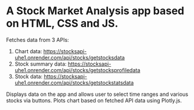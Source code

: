 # A Stock Market Analysis app based on HTML, CSS and JS. 

Fetches data from 3 APIs:
1. Chart data: https://stocksapi-uhe1.onrender.com/api/stocks/getstocksdata
2. Stock summary data: https://stocksapi-uhe1.onrender.com/api/stocks/getstocksprofiledata
3. Stock data: https://stocksapi-uhe1.onrender.com/api/stocks/getstockstatsdata

Displays data on the app and allows user to select time ranges and various stocks via buttons.
Plots chart based on fetched API data using Plotly.js.
